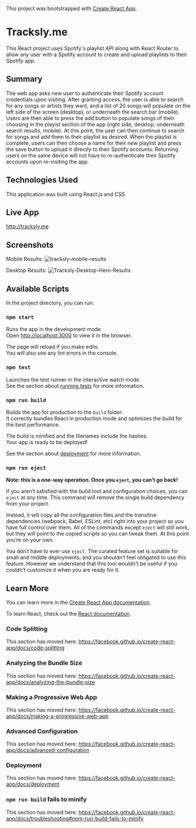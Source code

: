 This project was bootstrapped with [Create React App](https://github.com/facebook/create-react-app).

# Tracksly.me
This React project uses Spotify's playlist API along with React Router to allow any user with a Spotify account to create and upload playlists to their Spotify app.

## Summary
The web app asks new user to authenticate their Spotify account credentials upon visiting. After granting access, the user is able to search for any songs or artists they want, and a list of 20 songs will populate on the left side of the screen (desktop), or underneath the search bar (mobile). Users are then able to press the add button to populate songs of their choosing in the playist section of the app (right side, desktop; underneath search results, mobile). At this point, the user can then continue to search for songs and add them to their playlist as desired. When the playlist is complete, users can then choose a name for their new playlist and press the save button to upload it directly to their Spotify accounts. Returning users on the same device will not have to re-authenticate their Spotify accounts upon re-visiting the app.

## Technologies Used
This application was built using React.js and CSS.

## Live App
http://tracksly.me

## Screenshots
Mobile Results:
![tracksly-mobile-results](https://user-images.githubusercontent.com/54727677/103707659-e4910d00-4f63-11eb-9a1e-b3c61c4f9add.png)

Desktop Results:
![Tracksly-Desktop-Hero-Results](https://user-images.githubusercontent.com/54727677/103707645-df33c280-4f63-11eb-9eb5-4544a9e7b695.png)

## Available Scripts

In the project directory, you can run:

### `npm start`

Runs the app in the development mode.<br />
Open [http://localhost:3000](http://localhost:3000) to view it in the browser.

The page will reload if you make edits.<br />
You will also see any lint errors in the console.

### `npm test`

Launches the test runner in the interactive watch mode.<br />
See the section about [running tests](https://facebook.github.io/create-react-app/docs/running-tests) for more information.

### `npm run build`

Builds the app for production to the `build` folder.<br />
It correctly bundles React in production mode and optimizes the build for the best performance.

The build is minified and the filenames include the hashes.<br />
Your app is ready to be deployed!

See the section about [deployment](https://facebook.github.io/create-react-app/docs/deployment) for more information.

### `npm run eject`

**Note: this is a one-way operation. Once you `eject`, you can’t go back!**

If you aren’t satisfied with the build tool and configuration choices, you can `eject` at any time. This command will remove the single build dependency from your project.

Instead, it will copy all the configuration files and the transitive dependencies (webpack, Babel, ESLint, etc) right into your project so you have full control over them. All of the commands except `eject` will still work, but they will point to the copied scripts so you can tweak them. At this point you’re on your own.

You don’t have to ever use `eject`. The curated feature set is suitable for small and middle deployments, and you shouldn’t feel obligated to use this feature. However we understand that this tool wouldn’t be useful if you couldn’t customize it when you are ready for it.

## Learn More

You can learn more in the [Create React App documentation](https://facebook.github.io/create-react-app/docs/getting-started).

To learn React, check out the [React documentation](https://reactjs.org/).

### Code Splitting

This section has moved here: https://facebook.github.io/create-react-app/docs/code-splitting

### Analyzing the Bundle Size

This section has moved here: https://facebook.github.io/create-react-app/docs/analyzing-the-bundle-size

### Making a Progressive Web App

This section has moved here: https://facebook.github.io/create-react-app/docs/making-a-progressive-web-app

### Advanced Configuration

This section has moved here: https://facebook.github.io/create-react-app/docs/advanced-configuration

### Deployment

This section has moved here: https://facebook.github.io/create-react-app/docs/deployment

### `npm run build` fails to minify

This section has moved here: https://facebook.github.io/create-react-app/docs/troubleshooting#npm-run-build-fails-to-minify
